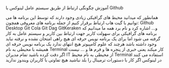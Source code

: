 آموزش چگونگی ارتباط از طریق سیستم عامل لینوکس با Github

همانطور که میدانید محیط های گرافیکی زیادی وجود دارند که توسط این برنامه ها می توانیم با گیت هاب ارتباط برقرار کنیم
از جمله برنامه های معروفی همچون:
Github Desktop
Git Cola
Git Dag
GitKeraken
و...
اشاره کرد و نام برد
همه ما میدانیم که برنامه های گرافیکی برای سهولت کاربر جهت ارتباط بین کاربر و سیستم عامل به کار گرفته می شود
اما برای یک برنامه نویس حرفه ای هیچ راهی امتحان نشده و نرفته نباید وجود داشته باشد هرچند که علوم کامپیوتر هیچ انتهای ندارد
یک برنامه نویس حرفه ای همیشه با محیطی به نام Terminal کار میکند
یعنی خبری از پنجره ها و فرم ها و ... نیست
اگر دقت کرده باشید تمام مدیران IT از محیطی به نام محیط Terminal استفاده می کنند
در لینوکس اگر کار با دستورات ترمینال را بلد نباشید هیچ تفاوتی با کاربران ویندوز ندارید

